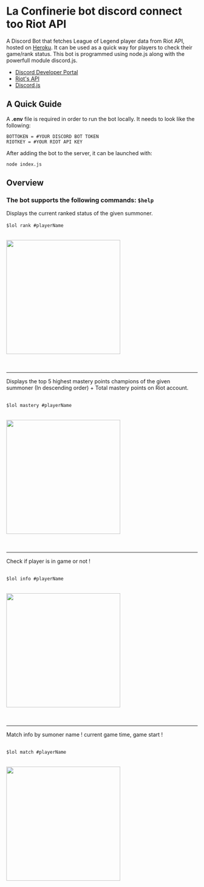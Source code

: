 # La Confinerie bot discord connect too Riot API
A Discord Bot that fetches League of Legend player data from Riot API, hosted on [Heroku](https://dashboard.heroku.com/apps). It can be used as a quick way for players to check their game/rank status. This bot is programmed using node.js along with the powerfull module discord.js. <br/>
 - [Discord Developer Portal](https://discord.com/developers/docs/intro) <br/>
 - [Riot's API](https://developer.riotgames.com) <br/>
 - [Discord.js](https://discord.js.org/#/) <br/>

## A Quick Guide
A **.env** file is required in order to run the bot locally. It needs to look like the following:
```
BOTTOKEN = #YOUR DISCORD BOT TOKEN
RIOTKEY = #YOUR RIOT API KEY
```
After adding the bot to the server, it can be launched with:
```
node index.js
```

## Overview
### The bot supports the following commands: ```$help```<br/>

Displays the current ranked status of the given summoner. <br/><br/>
``` $lol rank #playerName ``` <br/><br/>

<img src="https://raw.githubusercontent.com/LorenzoDv/LaConf-Discord_bot/master/img/demo/lolrankinfo.PNG" width = "300"> <br/><br/><br/>

<hr>
Displays the top 5 highest mastery points champions of the given summoner (In descending order) + Total mastery points on Riot account. <br/><br/>

``` $lol mastery #playerName ``` <br/><br/>

<img src="https://raw.githubusercontent.com/LorenzoDv/LaConf-Discord_bot/master/img/demo/masteryinfo1.PNG" width = "300"> <br/><br/><br/>

<hr>
Check if player is in game or not !<br/><br/>

``` $lol info #playerName ``` <br/><br/>

<img src="https://raw.githubusercontent.com/LorenzoDv/LaConf-Discord_bot/master/img/demo/infoplayer.PNG" width = "300"> <br/><br/><br/>

<hr>
Match info by sumoner name ! current game time, game start !<br/><br/>

``` $lol match #playerName ``` <br/><br/>

<img src="https://raw.githubusercontent.com/LorenzoDv/LaConf-Discord_bot/master/img/demo/gamestart.PNG" width = "300"> <br/><br/><br/>



